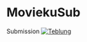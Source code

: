 # MoviekuSub
Submission
[![Teblung](https://circleci.com/gh/Teblung/MoviekuSub.svg?style=svg)](https://circleci.com/gh/Teblung/MoviekuSub)
